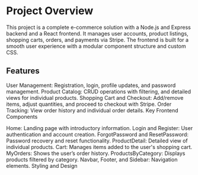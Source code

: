# Project Overview

This project is a complete e-commerce solution with a Node.js and Express backend and a React frontend. It manages user accounts, product listings, shopping carts, orders, and payments via Stripe. The frontend is built for a smooth user experience with a modular component structure and custom CSS.

## Features

User Management: Registration, login, profile updates, and password management. 
Product Catalog: CRUD operations with filtering, and detailed views for individual products.
Shopping Cart and Checkout: Add/remove items, adjust quantities, and proceed to checkout with Stripe.
Order Tracking: View order history and individual order details.
Key Frontend Components

Home: Landing page with introductory information.
Login and Register: User authentication and account creation.
ForgotPassword and ResetPassword: Password recovery and reset functionality.
ProductDetail: Detailed view of individual products.
Cart: Manages items added to the user's shopping cart.
MyOrders: Shows the user’s order history.
ProductsByCategory: Displays products filtered by category.
Navbar, Footer, and Sidebar: Navigation elements.
Styling and Design

